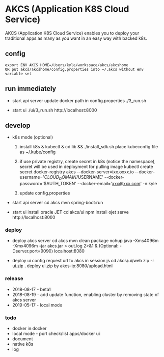 
# AKCS (Application K8S Cloud Service)

AKCS (Application K8S Cloud Service) enables you to deploy your traditional apps as many as you want in an easy way with backed k8s.

## config

    export ENV_AKCS_HOME=/Users/kyle/workspace/akcs/akcshome
    OR put akcs/akcshome/config.properties into ~/.akcs without env variable set

## run immediately

- start api server
    update docker path in config.properties
    ./3_run.sh

- start ui
    ./ui/3_run.sh
    http://localhost:8000

## develop

- k8s mode (optional)

    1. install k8s & kubectl & cd lib && ./install_sdk.sh
    place kubeconfig file as ~/.kube/config

    2. if use private registry, create secret in k8s (notice the namespace), secret will be used in deployment for pulling image
    kubectl create secret docker-registry akcs --docker-server=ixx.oxxx.io --docker-username='$CLOUD_DOMAIN/$USERNAME' --docker-password='$AUTH_TOKEN' --docker-email='xxx@xxx.com' -n kyle

    3. update config.properties

- start api server
    cd akcs
    mvn spring-boot:run

- start ui
    install oracle JET
    cd akcs/ui
    npm install
    ojet serve
    http://localhost:8000

### deploy

- deploy akcs server
    cd akcs
    mvn clean package
    nohup java -Xms4096m -Xmx4096m -jar akcs.jar > out.log 2>&1 & (Optional: -Dserver.port=9090)
    localhost:8080

- deploy ui
    config request url to akcs in session.js
    cd akcs/ui/web
    zip -r ui.zip .
    deploy ui.zip by akcs-ip:8080/upload.html

### release

- 2018-08-17 - beta1
- 2018-08-19 - add update function, enabling cluster by removing state of akcs server
- 2019-05-17 - local mode

### todo

- docker in docker
- local mode - port check/list apps/docker ui
- document
- native k8s
- log
